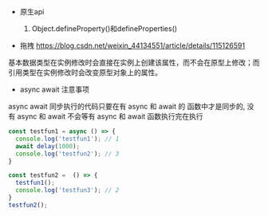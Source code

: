 * 原生api
  1. Object.defineProperty()和defineProperties()

* 拖拽
https://blog.csdn.net/weixin_44134551/article/details/115126591


基本数据类型在实例修改时会直接在实例上创建该属性，而不会在原型上修改；而引用类型在实例修改时会改变原型对象上的属性。

* async await 注意事项

async await 同步执行的代码只要在有 async 和 await 的 函数中才是同步的, 没有 async 和 await 不会等有 async 和 await 函数执行完在执行

```js
const testfun1 = async () => {
  console.log('testfun1'); // 1
  await delay(1000);
  console.log('testfun2'); // 3
}

const testfun2 =  () => {
  testfun1();
  console.log('testfun3'); // 2
}
testfun2();
```

